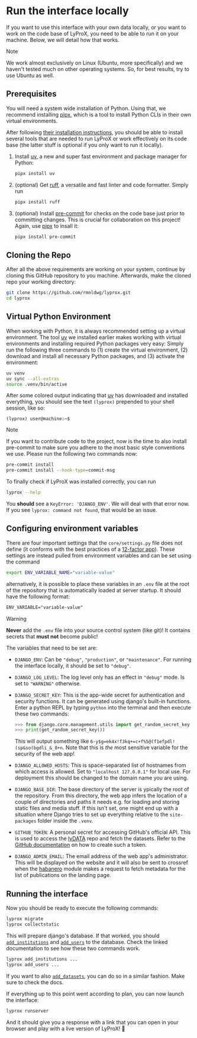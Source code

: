 # Run the interface locally

If you want to use this interface with your own data locally, or you want to work on the code base of LyProX, you need to be able to run it on your machine. Below, we will detail how that works.

> [!NOTE]
> We work almost exclusively on Linux (Ubuntu, more specifically) and we haven't tested much on other operating systems. So, for best results, try to use Ubuntu as well.

## Prerequisites

You will need a system wide installation of Python. Using that, we recommend installing [pipx], which is a tool to install Python CLIs in their own virtual environments.

After following [their installation instructions](https://pipx.pypa.io/stable/installation/), you should be able to install several tools that are needed to run LyProX or work effectively on its code base (the latter stuff is optional if you only want to run it locally).

1. Install [uv], a new and super fast environment and package manager for Python:

   ```bash
   pipx install uv
   ```

2. (optional) Get [ruff], a versatile and fast linter and code formatter. Simply run

   ```bash
   pipx install ruff
   ```

3. (optional) Install [pre-commit] for checks on the code base just prior to committing changes. This is crucial for collaboration on this project! Again, use [pipx] to insall it:

   ```bash
   pipx install pre-commit
   ```

[uv]: https://docs.astral.sh/uv/
[pipx]: https://pipx.pypa.io/stable/
[ruff]: https://docs.astral.sh/ruff/
[pre-commit]: https://pre-commit.com/

## Cloning the Repo

After all the above requirements are working on your system, continue by cloning this GitHub repository to you machine. Afterwards, make the cloned repo your working directory:

```bash
git clone https://github.com/rmnldwg/lyprox.git
cd lyprox
```

## Virtual Python Environment

When working with Python, it is always recommended setting up a virtual environment. The tool [uv] we installed earlier makes working with virtual environments and installing required Python packages very easy: Simply run the following three commands to (1) create the virtual environment, (2) download and install all necessary Python packages, and (3) activate the environment:

```bash
uv venv
uv sync --all-extras
source .venv/bin/active
```

After some colored output indicating that [uv] has downloaded and installed everything, you should see the text `(lyprox)` prepended to your shell session, like so:

```text
(lyprox) user@machine:~$
```

> [!NOTE]
> If you want to contribute code to the project, now is the time to also install pre-commit to make sure you adhere to the most basic style conventions we use. Please run the following two commands now:
>
> ```bash
> pre-commit install
> pre-commit install --hook-type=commit-msg
> ```

To finally check if LyProX was installed correctly, you can run

```bash
lyprox --help
```

You **should** see a `KeyError: 'DJANGO_ENV'`. We will deal with that error now. If you see `lyprox: command not found`, that would be an issue.

## Configuring environment variables

There are four important settings that the `core/settings.py` file does not define (it conforms with the best practices of a [12-factor app]). These settings are instead pulled from environment variables and can be set using the command

```bash
export ENV_VARIABLE_NAME="variable-value"
```

alternatively, it is possible to place these variables in an `.env` file at the root of the repository that is automatically loaded at server startup. It should have the following format:

```txt
ENV_VARIABLE="variable-value"
```

> [!WARNING]
> **Never** add the `.env` file into your source control system (like git)! It contains secrets that **must not** become public!

The variables that need to be set are:

- `DJANGO_ENV`: Can be `"debug"`, `"production"`, or `"maintenance"`. For running the interface locally, it should be set to `"debug"`.
- `DJANGO_LOG_LEVEL`: The log level only has an effect in `"debug"` mode. Is set to `"WARNING"` otherwise.
- `DJANGO_SECRET_KEY`: This is the app-wide secret for authentication and security functions. It can be generated using django's built-in functions. Enter a python REPL by typing `python` into the terminal and then execute these two commands:

  ```python
  >>> from django.core.management.utils import get_random_secret_key
  >>> print(get_random_secret_key())
  ```

  This will output something like `6-y$g=ek4x!f3kq+=c+f%5@(f1efpdl!(sp&so(bgdli_&_8+n`. Note that this is *the* most sensitive variable for the security of the web app!

- `DJANGO_ALLOWED_HOSTS`: This is space-separated list of hostnames from which access is allowed. Set to `"localhost 127.0.0.1"` for local use. For deployment this should be changed to the domain name you are using.
- `DJANGO_BASE_DIR`: The base directory of the server is ypically the root of the repository. From this directory, the web app infers the location of a couple of directories and paths it needs e.g. for loading and storing static files and media stuff. If this isn't set, one might end up with a situation where Django tries to set up everything relative to the ``site-packages`` folder inside the ``.venv``.
- `GITHUB_TOKEN`: A personal secret for accessing GitHub's official API. This is used to access the [lyDATA](https://github.com/rmnldwg/lydata) repo and fetch the datasets. Refer to the [GitHub documentation](https://docs.github.com/en/authentication/keeping-your-account-and-data-secure/managing-your-personal-access-tokens) on how to create such a token.
- `DJANGO_ADMIN_EMAIL`: The email address of the web app's administrator. This will be displayed on the website and it will also be sent to crossref when the [habanero](https://habanero.readthedocs.io/en/latest/index.html) module makes a request to fetch metadata for the list of publications on the landing page.

[12-factor app]: https://12factor.net/

## Running the interface

Now you should be ready to execute the following commands:

```bash
lyprox migrate
lyprox collectstatic
```

This will prepare django's database. If that worked, you should [`add_institutions`](https://rmnldwg.github.io/lyprox/lyprox.accounts.management.commands.add_institutions.html) and [`add_users`](https://rmnldwg.github.io/lyprox/lyprox.accounts.management.commands.add_users.html) to the database. Check the linked documentation to see how these two commands work.

```bash
lyprox add_institutions ...
lyprox add_users ...
```

If you want to also [`add_datasets`](https://rmnldwg.github.io/lyprox/lyprox.dataexplorer.management.commands.add_datasets.html), you can do so in a similar fashion. Make sure to check the docs.

If everything up to this point went according to plan, you can now launch the interface:

```bash
lyprox runserver
```

And it should give you a response with a link that you can open in your browser and play with a live version of LyProX! 🥳
